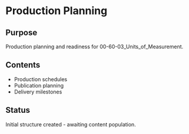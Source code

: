 # Production Planning

## Purpose
Production planning and readiness for 00-60-03_Units_of_Measurement.

## Contents
- Production schedules
- Publication planning
- Delivery milestones

## Status
Initial structure created - awaiting content population.
